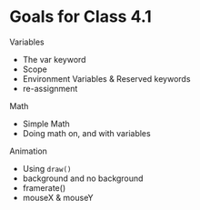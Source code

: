 # Goals for Class 4.1

Variables

- The var keyword
- Scope
- Environment Variables & Reserved keywords
- re-assignment


Math

- Simple Math
- Doing math on, and with variables


Animation

- Using `draw()`
- background and no background
- framerate()
- mouseX & mouseY

